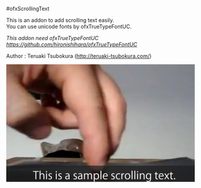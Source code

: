#ofxScrollingText

This is an addon to add scrolling text easily.  
You can use unicode fonts by ofxTrueTypeFontUC.

*This addon need ofxTrueTypeFontUC*  
*<https://github.com/hironishihara/ofxTrueTypeFontUC>*

Author : Teruaki Tsubokura (<http://teruaki-tsubokura.com/>)

![ofxScrollingText](https://github.com/TsubokuLab/ofxScrollingText/raw/master/screenshot/ofxScrollingText.png)

